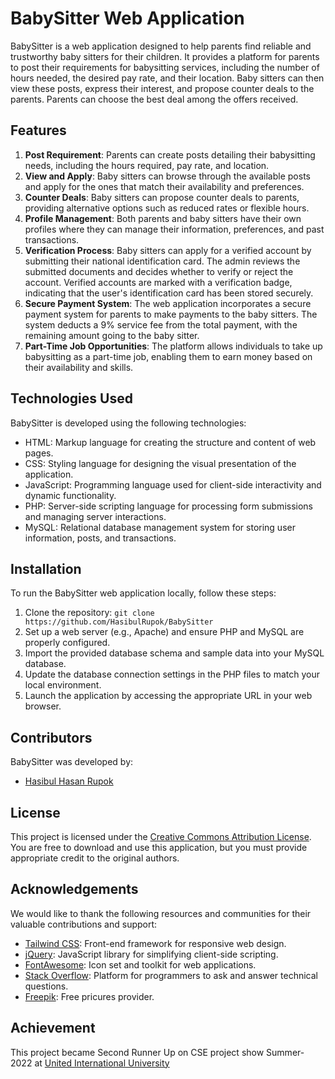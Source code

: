 # BabySitter Web Application

BabySitter is a web application designed to help parents find reliable and trustworthy baby sitters for their children. It provides a platform for parents to post their requirements for babysitting services, including the number of hours needed, the desired pay rate, and their location. Baby sitters can then view these posts, express their interest, and propose counter deals to the parents. Parents can choose the best deal among the offers received.

## Features

1. **Post Requirement**: Parents can create posts detailing their babysitting needs, including the hours required, pay rate, and location.
2. **View and Apply**: Baby sitters can browse through the available posts and apply for the ones that match their availability and preferences.
3. **Counter Deals**: Baby sitters can propose counter deals to parents, providing alternative options such as reduced rates or flexible hours.
4. **Profile Management**: Both parents and baby sitters have their own profiles where they can manage their information, preferences, and past transactions.
5. **Verification Process**: Baby sitters can apply for a verified account by submitting their national identification card. The admin reviews the submitted documents and decides whether to verify or reject the account. Verified accounts are marked with a verification badge, indicating that the user's identification card has been stored securely.
6. **Secure Payment System**: The web application incorporates a secure payment system for parents to make payments to the baby sitters. The system deducts a 9% service fee from the total payment, with the remaining amount going to the baby sitter.
7. **Part-Time Job Opportunities**: The platform allows individuals to take up babysitting as a part-time job, enabling them to earn money based on their availability and skills.

## Technologies Used

BabySitter is developed using the following technologies:

- HTML: Markup language for creating the structure and content of web pages.
- CSS: Styling language for designing the visual presentation of the application.
- JavaScript: Programming language used for client-side interactivity and dynamic functionality.
- PHP: Server-side scripting language for processing form submissions and managing server interactions.
- MySQL: Relational database management system for storing user information, posts, and transactions.

## Installation

To run the BabySitter web application locally, follow these steps:

1. Clone the repository: `git clone https://github.com/HasibulRupok/BabySitter`
2. Set up a web server (e.g., Apache) and ensure PHP and MySQL are properly configured.
3. Import the provided database schema and sample data into your MySQL database.
4. Update the database connection settings in the PHP files to match your local environment.
5. Launch the application by accessing the appropriate URL in your web browser.

## Contributors

BabySitter was developed by:

- [Hasibul Hasan Rupok](https://github.com/HasibulRupok)

## License

This project is licensed under the [Creative Commons Attribution License](https://creativecommons.org/licenses/by/4.0/). You are free to download and use this application, but you must provide appropriate credit to the original authors.


## Acknowledgements

We would like to thank the following resources and communities for their valuable contributions and support:

- [Tailwind CSS](https://tailwindcss.com/): Front-end framework for responsive web design.
- [jQuery](https://jquery.com/): JavaScript library for simplifying client-side scripting.
- [FontAwesome](https://fontawesome.com/): Icon set and toolkit for web applications.
- [Stack Overflow](https://stackoverflow.com/): Platform for programmers to ask and answer technical questions.
- [Freepik](https://www.freepik.com/): Free pricures provider.

## Achievement 

This project became Second Runner Up on CSE project show Summer-2022 at [United International University](https://www.uiu.ac.bd/)
